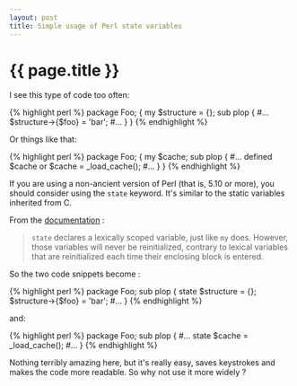 ```yaml
---
layout: post
title: Simple usage of Perl state variables
---
```


# {{ page.title }}

I see this type of code too often:

{% highlight perl %}
package Foo;
{
  my $structure = {};
  sub plop {
      #...
      $structure->{$foo} = 'bar';
      #...
  }
}
{% endhighlight %}

Or things like that:

{% highlight perl %}
package Foo;
{
  my $cache;
  sub plop {
      #...
      defined $cache or $cache = _load_cache();
      #...
  }
}
{% endhighlight %}

If you are using a non-ancient version of Perl (that is, 5.10 or more), you should consider using the `state` keyword. It's similar to the static variables inherited from C.

From the [documentation](http://perldoc.perl.org/functions/state.html) :
> `state` declares a lexically scoped variable, just like `my` does. However, those
> variables will never be reinitialized, contrary to lexical variables that are
> reinitialized each time their enclosing block is entered.

So the two code snippets become :

{% highlight perl %}
package Foo;
sub plop {
    state $structure = {};
    $structure->{$foo} = 'bar';
    #...
}
{% endhighlight %}

and:

{% highlight perl %}
package Foo;
sub plop {
    #...
    state $cache = _load_cache();
    #...
}
{% endhighlight %}

Nothing terribly amazing here, but it's really easy, saves keystrokes and makes
the code more readable. So why not use it more widely ?
